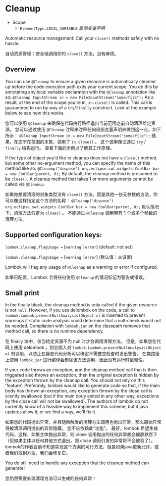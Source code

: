 # Cleanup

* Scope
  * `ElementType.LOCAL_VARIABLE` _局部变量声明_


Automatic resource management: Call your `close()` methods safely with no hassle.


自动资源管理：安全地调用你的 `close()` 方法，没有麻烦。


## Overview


You can use `@Cleanup` to ensure a given resource is automatically cleaned up before the code execution path exits your current scope. 
You do this by annotating any local variable declaration with the `@Cleanup` annotation like so:
`@Cleanup InputStream in = new FileInputStream("some/file");`
As a result, at the end of the scope you're in, `in.close()` is called. 
This call is guaranteed to run by way of a `try`/`finally` construct. 
Look at the example below to see how this works.


您可以使用 `@Cleanup` 来确保在代码执行路径退出当前范围之前自动清理给定资源。
您可以通过使用 `@Cleanup` 注释来注释任何局部变量声明来做到这一点，如下所示：
`@Cleanup InputStream in = new FileInputStream("some/file");`
结果，在您所在范围的末尾，调用了 `in.close()` 。
这个调用保证通过 `try` / `finally` 结构运行。
查看下面的示例以了解其工作原理。


If the type of object you'd like to cleanup does not have a `close()` method, but some other no-argument method, you can specify the name of this method like so:
`@Cleanup("dispose") org.eclipse.swt.widgets.CoolBar bar = new CoolBar(parent, 0);`
By default, the cleanup method is presumed to be `close()`. 
A cleanup method that takes 1 or more arguments cannot be called via `@Cleanup`.


如果你想要清理的对象类型没有 `close()` 方法，而是其他一些无参数的方法，你可以像这样指定这个方法的名称：
`@Cleanup("dispose") org.eclipse.swt.widgets.CoolBar bar = new CoolBar(parent, 0);`
默认情况下，清理方法假定为 `close()` 。
不能通过 `@Cleanup` 调用带有 1 个或多个参数的清理方法。


## Supported configuration keys:


`lombok.cleanup.flagUsage =` [`warning` | `error`] (default: not set)


`lombok.cleanup.flagUsage =` [`warning` | `error`] (默认值：未设置)


Lombok will flag any usage of `@Cleanup` as a warning or error if configured.


如果已配置，Lombok 会将任何使用 `@Cleanup` 的情况标记为警告或错误。


## Small print


In the finally block, the cleanup method is only called if the given resource is not `null`. 
However, if you use delombok on the code, a call to `lombok.Lombok.preventNullAnalysis(Object o)` is inserted to prevent warnings if static code analysis could determine that a null-check would not be needed. 
Compilation with `lombok.jar` on the classpath removes that method call, so there is no runtime dependency.


在 finally 块中，仅当给定资源不为 null 时才会调用清理方法。
但是，如果您在代码上使用 delombok ，则会插入对 `lombok.Lombok.preventNullAnalysis(Object o)` 的调用，以防止在静态代码分析可以确定不需要空检查时发出警告。
在类路径上使用 `lombok.jar` 进行编译会删除该方法调用，因此没有运行时依赖性。


If your code throws an exception, and the cleanup method call that is then triggered also throws an exception, then the original exception is hidden by the exception thrown by the cleanup call. 
You should not rely on this 'feature'. 
Preferably, lombok would like to generate code so that, if the main body has thrown an exception, any exception thrown by the close call is silently swallowed (but if the main body exited in any other way, exceptions by the close call will not be swallowed). 
The authors of lombok do not currently know of a feasible way to implement this scheme, but if java updates allow it, or we find a way, we'll fix it.


如果您的代码抛出异常，并且随后触发的清理方法调用也抛出异常，那么原始异常将被清理调用抛出的异常隐藏。
您不应依赖此“功能”。
最好，lombok 希望生成代码，这样，如果主体抛出异常，则 close 调用抛出的任何异常都会被静默吞下（但如果主体以任何其他方式退出，则 close 调用引发的异常将不会被吞了）。
lombok的作者目前不知道实现这个方案的可行方法，但是如果java更新允许，或者我们找到方法，我们会修复它。


You do still need to handle any exception that the cleanup method can generate!


您仍然需要处理清理方法可以生成的任何异常！
